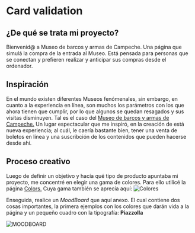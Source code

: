 # **Card validation**

## **¿De qué se trata mi proyecto?**
 
Bienvenid@ a Museo de barcos y armas de Campeche. Una página que simulá la compra de la entrada al Museo.
Está pensada para personas que se conectan y prefieren realizar y anticipar sus compras desde el ordenador. 

## **Inspiración**
En el mundo existen diferentes Museos fenómenales, sin embargo, en cuanto a la experiencia en línea, son muchos los parámetros con los que ahora tienen que cumplir, por lo que algunos se quedan resagados y sus visitas disminuyen. Tal es el caso del [Museo de barcos y armas de Campeche.](https://es.wikipedia.org/wiki/Museo_de_Barcos_y_Armas_Fuerte_de_San_Jos%C3%A9_el_Alto) Un lugar espectacular que me inspiró, en la creación de está nueva experiencia; al cuál, le caería bastante bien, tener una venta de boletos en línea y una suscribción de los contenidos que pueden hacerse desde ahí.

## **Proceso creativo**
Luego de definir un objetivo y hacía qué tipo de producto apuntaba mi proyecto, me concentré en elegir una gama de colores. Para ello utilicé la página [Colors.](https://coolors.co/palette/8ecae6-219ebc-023047-ffb703-fb8500) Cuya gama también se aprecía aquí:
![Colores](images.png)

Enseguida, realice un _MoodBoard_ que aquí anexo. El cual contiene dos cosas importantes, la primera ejemplos con los colores que darán vida a la página y un pequeño cuadro con la tipografía: **Piazzolla**

 ![MOODBOARD](https://drive.google.com/file/d/1WUA6Edv1lfjx7S98Dq620PALfcAk5Tfh/view)

